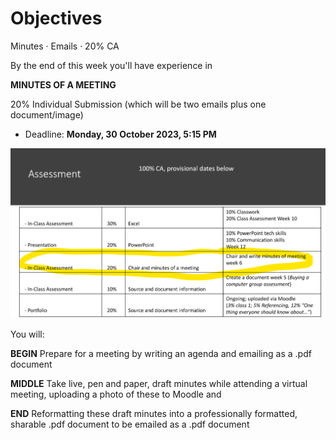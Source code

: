 # Objectives

Minutes · Emails · 20% CA

By the end of this week you'll have experience in 

**MINUTES OF A MEETING**

20% Individual Submission (which will be two emails plus one document/image) 

- Deadline: **Monday, 30 October 2023, 5:15 PM**

![CA](./img/CA.png)

You will:

**BEGIN** Prepare for a meeting by writing an agenda and emailing as a .pdf document

**MIDDLE** Take live, pen and paper, draft minutes while attending a virtual meeting, uploading a photo of these to Moodle and 

**END** Reformatting these draft minutes into a professionally formatted, sharable .pdf document to be emailed as a .pdf document